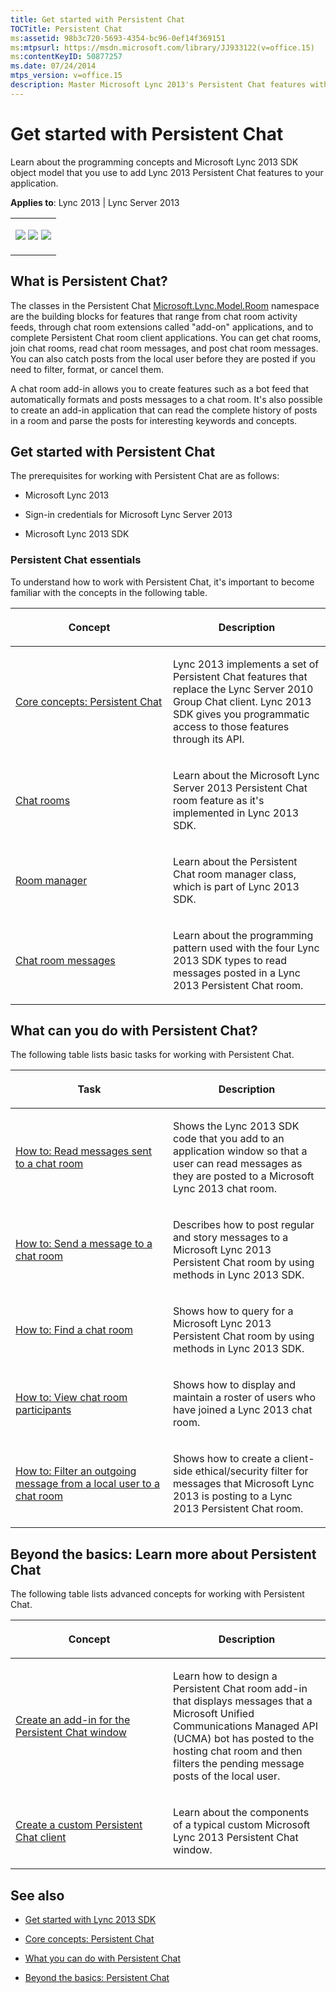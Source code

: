 ```yaml
---
title: Get started with Persistent Chat
TOCTitle: Persistent Chat
ms:assetid: 98b3c720-5693-4354-bc96-0ef14f369151
ms:mtpsurl: https://msdn.microsoft.com/library/JJ933122(v=office.15)
ms:contentKeyID: 50877257
ms.date: 07/24/2014
mtps_version: v=office.15
description: Master Microsoft Lync 2013's Persistent Chat features with our comprehensive guide. Learn to create chat rooms, post messages, and develop add-in applications.
---
```


# Get started with Persistent Chat

Learn about the programming concepts and Microsoft Lync 2013 SDK object model that you use to add Lync 2013 Persistent Chat features to your application.

**Applies to**: Lync 2013 | Lync Server 2013

<table>
<colgroup>
<col style="width: 100%" />
</colgroup>
<tbody>
<tr class="odd">
<td><p><a href="get-started-with-persistent-chat.md#Start"" class="uri"><img src="images/JJ933215.mod_icon_getstartbox(Office.15).gif"/></a>   <a href="get-started-with-persistent-chat.md#Do" class="uri"><img src="images/JJ933215.mod_icon_dobox(Office.15).gif"/></a>   <a href="get-started-with-persistent-chat.md#Learn" class="uri"><img src="images/JJ933215.mod_icon_startbox(Office.15).gif"/></a></p></td>
</tr>
</tbody>
</table>

## What is Persistent Chat?

The classes in the Persistent Chat [Microsoft.Lync.Model.Room](https://msdn.microsoft.com/library/jj277187\(v=office.15\)) namespace are the building blocks for features that range from chat room activity feeds, through chat room extensions called "add-on" applications, and to complete Persistent Chat room client applications. You can get chat rooms, join chat rooms, read chat room messages, and post chat room messages. You can also catch posts from the local user before they are posted if you need to filter, format, or cancel them.

A chat room add-in allows you to create features such as a bot feed that automatically formats and posts messages to a chat room. It's also possible to create an add-in application that can read the complete history of posts in a room and parse the posts for interesting keywords and concepts.
<a name="Start"></a> 

## Get started with Persistent Chat

The prerequisites for working with Persistent Chat are as follows:

  - Microsoft Lync 2013

  - Sign-in credentials for Microsoft Lync Server 2013

  - Microsoft Lync 2013 SDK

### Persistent Chat essentials

To understand how to work with Persistent Chat, it's important to become familiar with the concepts in the following table.

<table>
<colgroup>
<col style="width: 50%" />
<col style="width: 50%" />
</colgroup>
<thead>
<tr class="header">
<th><p>Concept</p></th>
<th><p>Description</p></th>
</tr>
</thead>
<tbody>
<tr class="odd">
<td><p><a href="core-concepts-persistent-chat.md">Core concepts: Persistent Chat</a></p></td>
<td><p>Lync 2013 implements a set of Persistent Chat features that replace the Lync Server 2010 Group Chat client. Lync 2013 SDK gives you programmatic access to those features through its API.</p></td>
</tr>
<tr class="even">
<td><p><a href="chat-rooms.md">Chat rooms</a></p></td>
<td><p>Learn about the Microsoft Lync Server 2013 Persistent Chat room feature as it's implemented in Lync 2013 SDK.</p></td>
</tr>
<tr class="odd">
<td><p><a href="room-manager.md">Room manager</a></p></td>
<td><p>Learn about the Persistent Chat room manager class, which is part of Lync 2013 SDK.</p></td>
</tr>
<tr class="even">
<td><p><a href="chat-room-messages.md">Chat room messages</a></p></td>
<td><p>Learn about the programming pattern used with the four Lync 2013 SDK types to read messages posted in a Lync 2013 Persistent Chat room.</p></td>
</tr>
</tbody>
</table>
<a name="Do"></a> 

## What can you do with Persistent Chat?

The following table lists basic tasks for working with Persistent Chat.

<table>
<colgroup>
<col style="width: 50%" />
<col style="width: 50%" />
</colgroup>
<thead>
<tr class="header">
<th><p>Task</p></th>
<th><p>Description</p></th>
</tr>
</thead>
<tbody>
<tr class="odd">
<td><p><a href="how-to-read-messages-sent-to-a-chat-room.md">How to: Read messages sent to a chat room</a></p></td>
<td><p>Shows the Lync 2013 SDK code that you add to an application window so that a user can read messages as they are posted to a Microsoft Lync 2013 chat room.</p></td>
</tr>
<tr class="even">
<td><p><a href="how-to-send-a-message-to-a-chat-room.md">How to: Send a message to a chat room</a></p></td>
<td><p>Describes how to post regular and story messages to a Microsoft Lync 2013 Persistent Chat room by using methods in Lync 2013 SDK.</p></td>
</tr>
<tr class="odd">
<td><p><a href="how-to-find-a-chat-room.md">How to: Find a chat room</a></p></td>
<td><p>Shows how to query for a Microsoft Lync 2013 Persistent Chat room by using methods in Lync 2013 SDK.</p></td>
</tr>
<tr class="even">
<td><p><a href="how-to-view-chat-room-participants.md">How to: View chat room participants</a></p></td>
<td><p>Shows how to display and maintain a roster of users who have joined a Lync 2013 chat room.</p></td>
</tr>
<tr class="odd">
<td><p><a href="how-to-filter-an-outgoing-message-from-a-local-user-to-a-chat-room.md">How to: Filter an outgoing message from a local user to a chat room</a></p></td>
<td><p>Shows how to create a client-side ethical/security filter for messages that Microsoft Lync 2013 is posting to a Lync 2013 Persistent Chat room.</p></td>
</tr>
</tbody>
</table>
<a name="Learn"></a> 

## Beyond the basics: Learn more about Persistent Chat

The following table lists advanced concepts for working with Persistent Chat.

<table>
<colgroup>
<col style="width: 50%" />
<col style="width: 50%" />
</colgroup>
<thead>
<tr class="header">
<th><p>Concept</p></th>
<th><p>Description</p></th>
</tr>
</thead>
<tbody>
<tr class="odd">
<td><p><a href="create-an-add-in-for-the-persistent-chat-window.md">Create an add-in for the Persistent Chat window</a></p></td>
<td><p>Learn how to design a Persistent Chat room add-in that displays messages that a Microsoft Unified Communications Managed API (UCMA) bot has posted to the hosting chat room and then filters the pending message posts of the local user.</p></td>
</tr>
<tr class="even">
<td><p><a href="create-a-custom-persistent-chat-client.md">Create a custom Persistent Chat client</a></p></td>
<td><p>Learn about the components of a typical custom Microsoft Lync 2013 Persistent Chat window.</p></td>
</tr>
</tbody>
</table>

## See also

  - [Get started with Lync 2013 SDK](get-started-with-lync-2013-sdk.md)

  - [Core concepts: Persistent Chat](core-concepts-persistent-chat.md)

  - [What you can do with Persistent Chat](what-you-can-do-with-persistent-chat.md)

  - [Beyond the basics: Persistent Chat](beyond-the-basics-persistent-chat.md)

